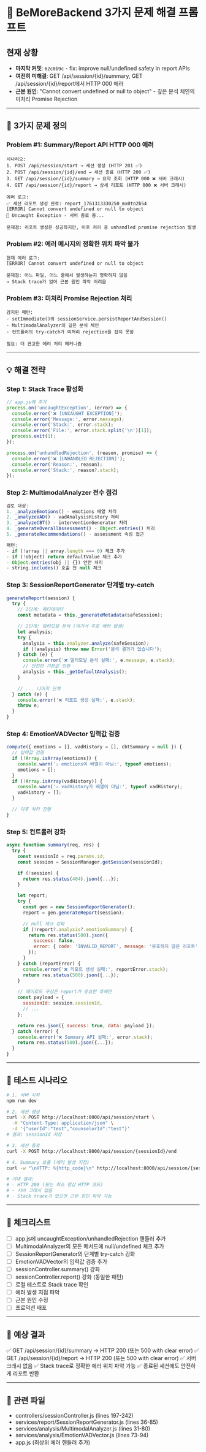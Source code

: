 # 🔧 BeMoreBackend 3가지 문제 해결 프롬프트

## 현재 상황
- **마지막 커밋**: `62c0b9c` - fix: improve null/undefined safety in report APIs
- **여전히 미해결**: GET /api/session/{id}/summary, GET /api/session/{id}/report에서 HTTP 000 에러
- **근본 원인**: "Cannot convert undefined or null to object" - 깊은 분석 체인의 미처리 Promise Rejection

---

## 🎯 3가지 문제 정의

### Problem #1: Summary/Report API HTTP 000 에러
```
시나리오:
1. POST /api/session/start → 세션 생성 (HTTP 201 ✅)
2. POST /api/session/{id}/end → 세션 종료 (HTTP 200 ✅)
3. GET /api/session/{id}/summary → 요약 조회 (HTTP 000 ❌ 서버 크래시)
4. GET /api/session/{id}/report → 상세 리포트 (HTTP 000 ❌ 서버 크래시)

에러 로그:
✅ 세션 리포트 생성 완료: report_1761313330250_mx0tn2b54
[ERROR] Cannot convert undefined or null to object
🚨 Uncaught Exception - 서버 종료 중...

문제점: 리포트 생성은 성공하지만, 이후 처리 중 unhandled promise rejection 발생
```

### Problem #2: 에러 메시지의 정확한 위치 파악 불가
```
현재 에러 로그:
[ERROR] Cannot convert undefined or null to object

문제점: 어느 파일, 어느 줄에서 발생하는지 명확하지 않음
→ Stack trace가 없어 근본 원인 파악 어려움
```

### Problem #3: 미처리 Promise Rejection 처리
```
감지된 패턴:
- setImmediate()의 sessionService.persistReportAndSession()
- MultimodalAnalyzer의 깊은 분석 체인
- 컨트롤러의 try-catch가 미처리 rejection을 잡지 못함

필요: 더 견고한 에러 처리 메커니즘
```

---

## 💡 해결 전략

### Step 1: Stack Trace 활성화
```javascript
// app.js에 추가
process.on('uncaughtException', (error) => {
  console.error('❌ [UNCAUGHT EXCEPTION]');
  console.error('Message:', error.message);
  console.error('Stack:', error.stack);
  console.error('File:', error.stack.split('\n')[1]);
  process.exit(1);
});

process.on('unhandledRejection', (reason, promise) => {
  console.error('❌ [UNHANDLED REJECTION]');
  console.error('Reason:', reason);
  console.error('Stack:', reason?.stack);
});
```

### Step 2: MultimodalAnalyzer 전수 점검
```javascript
검토 대상:
1. _analyzeEmotions() - emotions 배열 처리
2. _analyzeVAD() - vadAnalysisHistory 처리
3. _analyzeCBT() - interventionGenerator 처리
4. _generateOverallAssessment() - Object.entries() 처리
5. _generateRecommendations() - assessment 속성 접근

패턴:
- if (!array || array.length === 0) 체크 추가
- if (!object) return defaultValue 체크 추가
- Object.entries(obj || {}) 안전 처리
- string.includes() 호출 전 null 체크
```

### Step 3: SessionReportGenerator 단계별 try-catch
```javascript
generateReport(session) {
  try {
    // 1단계: 메타데이터
    const metadata = this._generateMetadata(safeSession);

    // 2단계: 멀티모달 분석 (여기서 주로 에러 발생)
    let analysis;
    try {
      analysis = this.analyzer.analyze(safeSession);
      if (!analysis) throw new Error('분석 결과가 없습니다');
    } catch (e) {
      console.error('❌ 멀티모달 분석 실패:', e.message, e.stack);
      // 안전한 기본값 반환
      analysis = this._getDefaultAnalysis();
    }

    // ... 나머지 단계
  } catch (e) {
    console.error('❌ 리포트 생성 실패:', e.stack);
    throw e;
  }
}
```

### Step 4: EmotionVADVector 입력값 검증
```javascript
compute({ emotions = [], vadHistory = [], cbtSummary = null }) {
  // 입력값 검증
  if (!Array.isArray(emotions)) {
    console.warn('⚠️ emotions이 배열이 아님:', typeof emotions);
    emotions = [];
  }
  if (!Array.isArray(vadHistory)) {
    console.warn('⚠️ vadHistory가 배열이 아님:', typeof vadHistory);
    vadHistory = [];
  }

  // 이후 처리 진행
}
```

### Step 5: 컨트롤러 강화
```javascript
async function summary(req, res) {
  try {
    const sessionId = req.params.id;
    const session = SessionManager.getSession(sessionId);

    if (!session) {
      return res.status(404).json({...});
    }

    let report;
    try {
      const gen = new SessionReportGenerator();
      report = gen.generateReport(session);

      // null 체크 강화
      if (!report?.analysis?.emotionSummary) {
        return res.status(500).json({
          success: false,
          error: { code: 'INVALID_REPORT', message: '유효하지 않은 리포트' }
        });
      }
    } catch (reportError) {
      console.error('❌ 리포트 생성 실패:', reportError.stack);
      return res.status(500).json({...});
    }

    // 페이로드 구성은 report가 유효한 후에만
    const payload = {
      sessionId: session.sessionId,
      // ...
    };

    return res.json({ success: true, data: payload });
  } catch (error) {
    console.error('❌ Summary API 실패:', error.stack);
    return res.status(500).json({...});
  }
}
```

---

## 🧪 테스트 시나리오

```bash
# 1. 서버 시작
npm run dev

# 2. 세션 생성
curl -X POST http://localhost:8000/api/session/start \
  -H "Content-Type: application/json" \
  -d '{"userId":"test","counselorId":"test"}'
# 결과: sessionId 저장

# 3. 세션 종료
curl -X POST http://localhost:8000/api/session/{sessionId}/end

# 4. Summary 호출 (에러 발생 지점)
curl -w "\nHTTP: %{http_code}\n" http://localhost:8000/api/session/{sessionId}/summary

# 기대 결과:
# - HTTP 200 (또는 최소 정상 HTTP 코드)
# - 서버 크래시 없음
# - Stack trace가 있으면 근본 원인 파악 가능
```

---

## 📝 체크리스트

- [ ] app.js에 uncaughtException/unhandledRejection 핸들러 추가
- [ ] MultimodalAnalyzer의 모든 메서드에 null/undefined 체크 추가
- [ ] SessionReportGenerator의 단계별 try-catch 강화
- [ ] EmotionVADVector의 입력값 검증 추가
- [ ] sessionController.summary() 강화
- [ ] sessionController.report() 강화 (동일한 패턴)
- [ ] 로컬 테스트로 Stack trace 확인
- [ ] 에러 발생 지점 파악
- [ ] 근본 원인 수정
- [ ] 프로덕션 배포

---

## 🚀 예상 결과

✅ GET /api/session/{id}/summary → HTTP 200 (또는 500 with clear error)
✅ GET /api/session/{id}/report → HTTP 200 (또는 500 with clear error)
✅ 서버 크래시 없음
✅ Stack trace로 정확한 에러 위치 파악 가능
✅ 종료된 세션에도 안전하게 리포트 반환

---

## 🔗 관련 파일

- controllers/sessionController.js (lines 197-242)
- services/report/SessionReportGenerator.js (lines 36-85)
- services/analysis/MultimodalAnalyzer.js (lines 31-80)
- services/analysis/EmotionVADVector.js (lines 73-94)
- app.js (최상위 에러 핸들러 추가)
